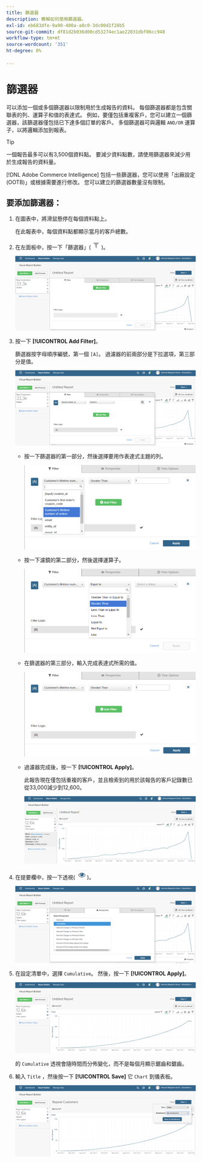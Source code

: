 ```yaml
---
title: 篩選器
description: 瞭解如何使用篩選器。
exl-id: eb683dfe-9a90-400a-a0c0-3dc00d1f28b5
source-git-commit: df81d2b036d00cd53274ec1ae22031dbf06cc948
workflow-type: tm+mt
source-wordcount: '351'
ht-degree: 0%

---
```


# 篩選器

可以添加一個或多個篩選器以限制用於生成報告的資料。 每個篩選器都是包含關聯表的列、運算子和值的表達式。 例如，要僅包括重複客戶，您可以建立一個篩選器，該篩選器僅包括已下達多個訂單的客戶。 多個篩選器可與邏輯 `AND/OR` 運算子，以將邏輯添加到報表。

>[!TIP]
>
>一個報告最多可以有3,500個資料點。 要減少資料點數，請使用篩選器來減少用於生成報告的資料量。

[!DNL Adobe Commerce Intelligence] 包括一些篩選器，您可以使用「出廠設定(OOTB)」或根據需要進行修改。 您可以建立的篩選器數量沒有限制。

## 要添加篩選器：

1. 在圖表中，將滑鼠懸停在每個資料點上。

   在此報表中，每個資料點都顯示當月的客戶總數。

1. 在左面板中，按一下「篩選器」(![](../../assets/magento-bi-btn-filter.png))。

   ![添加篩選器](../../assets/magento-bi-report-builder-filter-add.png)

1. 按一下 **[!UICONTROL Add Filter]**。

   篩選器按字母順序編號，第一個 `[A]`。 過濾器的前兩部分是下拉選項，第三部分是值。

   ![](../../assets/magento-bi-report-builder-filter-add-a.png)

   * 按一下篩選器的第一部分，然後選擇要用作表達式主題的列。

      ![選擇篩選器的第一部分](../../assets/magento-bi-report-builder-filter-part1.png)

   * 按一下濾鏡的第二部分，然後選擇運算子。

      ![選擇運算子](../../assets/magento-bi-report-builder-filter-part2.png)

   * 在篩選器的第三部分，輸入完成表達式所需的值。

      ![輸入值](../../assets/magento-bi-report-builder-filter-part3.png)

   * 過濾器完成後，按一下 **[!UICONTROL Apply]**。

      此報告現在僅包括重複的客戶，並且檢索到的用於該報告的客戶記錄數已從33,000減少到12,600。

      ![篩選的報告](../../assets/magento-bi-report-builder-filter-report.png)<!--{: .zoom}-->

1. 在提要欄中，按一下透視( ![](../../assets/magento-bi-btn-perspective.png))。

   ![透視](../../assets/magento-bi-report-builder-filter-perspective.png)<!--{: .zoom}-->

1. 在設定清單中，選擇 `Cumulative`。 然後，按一下 **[!UICONTROL Apply]**。

   ![累積透視](../../assets/magento-bi-report-builder-filter-perspective-cumulative.png)

   的 `Cumulative` 透視會隨時間而分佈變化，而不是每個月顯示鋸齒和鋸齒。

1. 輸入 `Title` ，然後按一下 **[!UICONTROL Save]** 它 `Chart` 到儀表板。

   ![保存到儀表板](../../assets/magento-bi-report-builder-filter-perspective-cumulative-save.png)

